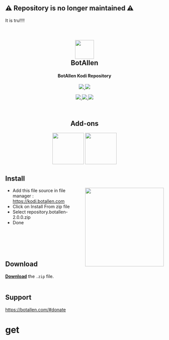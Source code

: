 <h2>⚠️ Repository is no longer maintained ⚠️</h2> It is tru!!!!
<h2 align="center">
  <br>
  <a href="https://github.com/botallen/repository.botallen"><img src="repository.botallen/icon2.png" height="60" width="60"></a>
  <br>
  BotAllen
  <br>
</h2>

<h4 align="center">BotAllen Kodi Repository</h4>

<p align="center">

  <!-- Release -->
  <a href="https://github.com/botallen/repository.botallen/releases/latest">
    <img src="https://img.shields.io/github/v/release/botallen/repository.botallen?style=for-the-badge">
  </a>
  
  <!-- Downloads -->
  <a href="https://github.com/botallen/repository.botallen/releases/latest">
    <img src="https://img.shields.io/github/downloads/botallen/repository.botallen/total?style=for-the-badge&logo=kodi&color=17B2E7">
  </a>
  
 </p>
 <p align="center">
  
  <!-- License -->
  <a href="https://github.com/botallen/repository.botallen/blob/master/LICENSE">
    <img src="https://img.shields.io/github/license/botallen/repository.botallen?style=flat-square">
  </a>
  
  <!-- Open Issues -->
  <a href="https://github.com/botallen/repository.botallen/issues">
    <img src="https://img.shields.io/github/issues/botallen/repository.botallen?style=flat-square">
  </a>
  
  <!-- Last Commit -->
  <a href="https://github.com/botallen/repository.botallen/commit/master">
    <img src="https://img.shields.io/github/last-commit/botallen/repository.botallen?style=flat-square">
  </a>
  
 </p>

<br>

<h2 align="center">Add-ons</h2>

<p align="center">
  
<span style="display: inline-block;">
  <a href="https://github.com/botallen/plugin.video.botallen.hotstar">
    <img src="https://raw.githubusercontent.com/botallen/plugin.video.botallen.hotstar/main/resources/icon.jpg" width="100" height="100">
  </a>
</span>

<span style="display: inline-block;">
  <a href="https://github.com/botallen/plugin.video.jiotv">
    <img src="https://raw.githubusercontent.com/botallen/plugin.video.jiotv/main/resources/icon.png" width="100" height="100">
  </a>
</span>
</p>

## Install

<img align="right" src="media/install.gif" height=250>

- Add this file source in file manager : https://kodi.botallen.com
- Click on Install From zip file
- Select repository.botallen-2.0.0.zip
- Done

<br/>
<br/>
<br/>
<br/>

## Download

[**Download**](https://github.com/botallen/repository.botallen/releases/download/v2.0.0/repository.botallen-2.0.0.zip) the `.zip` file.
<br/>
<br/>

## Support

<a href="https://botallen.com/#donate" target="_blank" >https://botallen.com/#donate</a>
# get
